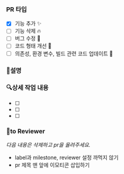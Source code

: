 ### PR 타입
- [x] 기능 추가 ✨
- [ ] 기능 삭제 🔥
- [ ] 버그 수정 🐛
- [ ] 코드 형태 개선 🎨
- [ ] 의존성, 환경 변수, 빌드 관련 코드 업데이트 🔨

### 📝설명

### 🔍상세 작업 내용
- [ ]
- [ ]
- [ ]

### 🌸to Reviewer

*다음 내용은 삭제하고 pr을 올려주세요.*
- label과 milestone, reviewer 설정 까먹지 않기
- pr 제목 맨 앞에 이모티콘 삽입하기
